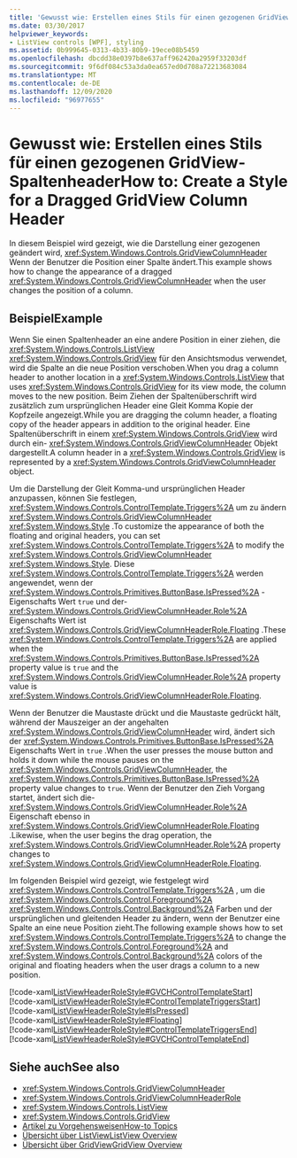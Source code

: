 ```yaml
---
title: 'Gewusst wie: Erstellen eines Stils für einen gezogenen GridView-Spaltenheader'
ms.date: 03/30/2017
helpviewer_keywords:
- ListView controls [WPF], styling
ms.assetid: 0b999645-0313-4b33-80b9-19ece08b5459
ms.openlocfilehash: dbcdd38e0397b8e637aff962420a2959f33203df
ms.sourcegitcommit: 9f6df084c53a3da0ea657ed0d708a72213683084
ms.translationtype: MT
ms.contentlocale: de-DE
ms.lasthandoff: 12/09/2020
ms.locfileid: "96977655"
---
```

# <a name="how-to-create-a-style-for-a-dragged-gridview-column-header"></a><span data-ttu-id="82414-102">Gewusst wie: Erstellen eines Stils für einen gezogenen GridView-Spaltenheader</span><span class="sxs-lookup"><span data-stu-id="82414-102">How to: Create a Style for a Dragged GridView Column Header</span></span>
<span data-ttu-id="82414-103">In diesem Beispiel wird gezeigt, wie die Darstellung einer gezogenen geändert wird, <xref:System.Windows.Controls.GridViewColumnHeader> Wenn der Benutzer die Position einer Spalte ändert.</span><span class="sxs-lookup"><span data-stu-id="82414-103">This example shows how to change the appearance of a dragged <xref:System.Windows.Controls.GridViewColumnHeader> when the user changes the position of a column.</span></span>  
  
## <a name="example"></a><span data-ttu-id="82414-104">Beispiel</span><span class="sxs-lookup"><span data-stu-id="82414-104">Example</span></span>  
 <span data-ttu-id="82414-105">Wenn Sie einen Spaltenheader an eine andere Position in einer ziehen, die <xref:System.Windows.Controls.ListView> <xref:System.Windows.Controls.GridView> für den Ansichtsmodus verwendet, wird die Spalte an die neue Position verschoben.</span><span class="sxs-lookup"><span data-stu-id="82414-105">When you drag a column header to another location in a <xref:System.Windows.Controls.ListView> that uses <xref:System.Windows.Controls.GridView> for its view mode, the column moves to the new position.</span></span> <span data-ttu-id="82414-106">Beim Ziehen der Spaltenüberschrift wird zusätzlich zum ursprünglichen Header eine Gleit Komma Kopie der Kopfzeile angezeigt.</span><span class="sxs-lookup"><span data-stu-id="82414-106">While you are dragging the column header, a floating copy of the header appears in addition to the original header.</span></span> <span data-ttu-id="82414-107">Eine Spaltenüberschrift in einem <xref:System.Windows.Controls.GridView> wird durch ein- <xref:System.Windows.Controls.GridViewColumnHeader> Objekt dargestellt.</span><span class="sxs-lookup"><span data-stu-id="82414-107">A column header in a <xref:System.Windows.Controls.GridView> is represented by a <xref:System.Windows.Controls.GridViewColumnHeader> object.</span></span>  
  
 <span data-ttu-id="82414-108">Um die Darstellung der Gleit Komma-und ursprünglichen Header anzupassen, können Sie festlegen, <xref:System.Windows.Controls.ControlTemplate.Triggers%2A> um zu ändern <xref:System.Windows.Controls.GridViewColumnHeader> <xref:System.Windows.Style> .</span><span class="sxs-lookup"><span data-stu-id="82414-108">To customize the appearance of both the floating and original headers, you can set <xref:System.Windows.Controls.ControlTemplate.Triggers%2A> to modify the <xref:System.Windows.Controls.GridViewColumnHeader> <xref:System.Windows.Style>.</span></span> <span data-ttu-id="82414-109">Diese <xref:System.Windows.Controls.ControlTemplate.Triggers%2A> werden angewendet, wenn der <xref:System.Windows.Controls.Primitives.ButtonBase.IsPressed%2A> -Eigenschafts Wert `true` und der- <xref:System.Windows.Controls.GridViewColumnHeader.Role%2A> Eigenschafts Wert ist <xref:System.Windows.Controls.GridViewColumnHeaderRole.Floating> .</span><span class="sxs-lookup"><span data-stu-id="82414-109">These <xref:System.Windows.Controls.ControlTemplate.Triggers%2A> are applied when the <xref:System.Windows.Controls.Primitives.ButtonBase.IsPressed%2A> property value is `true` and the <xref:System.Windows.Controls.GridViewColumnHeader.Role%2A> property value is <xref:System.Windows.Controls.GridViewColumnHeaderRole.Floating>.</span></span>  
  
 <span data-ttu-id="82414-110">Wenn der Benutzer die Maustaste drückt und die Maustaste gedrückt hält, während der Mauszeiger an der angehalten <xref:System.Windows.Controls.GridViewColumnHeader> wird, ändert sich der <xref:System.Windows.Controls.Primitives.ButtonBase.IsPressed%2A> Eigenschafts Wert in `true` .</span><span class="sxs-lookup"><span data-stu-id="82414-110">When the user presses the mouse button and holds it down while the mouse pauses on the <xref:System.Windows.Controls.GridViewColumnHeader>, the <xref:System.Windows.Controls.Primitives.ButtonBase.IsPressed%2A> property value changes to `true`.</span></span> <span data-ttu-id="82414-111">Wenn der Benutzer den Zieh Vorgang startet, ändert sich die- <xref:System.Windows.Controls.GridViewColumnHeader.Role%2A> Eigenschaft ebenso in <xref:System.Windows.Controls.GridViewColumnHeaderRole.Floating> .</span><span class="sxs-lookup"><span data-stu-id="82414-111">Likewise, when the user begins the drag operation, the <xref:System.Windows.Controls.GridViewColumnHeader.Role%2A> property changes to <xref:System.Windows.Controls.GridViewColumnHeaderRole.Floating>.</span></span>  
  
 <span data-ttu-id="82414-112">Im folgenden Beispiel wird gezeigt, wie festgelegt wird <xref:System.Windows.Controls.ControlTemplate.Triggers%2A> , um die <xref:System.Windows.Controls.Control.Foreground%2A> <xref:System.Windows.Controls.Control.Background%2A> Farben und der ursprünglichen und gleitenden Header zu ändern, wenn der Benutzer eine Spalte an eine neue Position zieht.</span><span class="sxs-lookup"><span data-stu-id="82414-112">The following example shows how to set <xref:System.Windows.Controls.ControlTemplate.Triggers%2A> to change the <xref:System.Windows.Controls.Control.Foreground%2A> and <xref:System.Windows.Controls.Control.Background%2A> colors of the original and floating headers when the user drags a column to a new position.</span></span>  
  
 [!code-xaml[ListViewHeaderRoleStyle#GVCHControlTemplateStart](~/samples/snippets/csharp/VS_Snippets_Wpf/ListViewHeaderRoleStyle/CS/Window1.xaml#gvchcontroltemplatestart)]  
[!code-xaml[ListViewHeaderRoleStyle#ControlTemplateTriggersStart](~/samples/snippets/csharp/VS_Snippets_Wpf/ListViewHeaderRoleStyle/CS/Window1.xaml#controltemplatetriggersstart)]  
[!code-xaml[ListViewHeaderRoleStyle#IsPressed](~/samples/snippets/csharp/VS_Snippets_Wpf/ListViewHeaderRoleStyle/CS/Window1.xaml#ispressed)]  
[!code-xaml[ListViewHeaderRoleStyle#Floating](~/samples/snippets/csharp/VS_Snippets_Wpf/ListViewHeaderRoleStyle/CS/Window1.xaml#floating)]  
[!code-xaml[ListViewHeaderRoleStyle#ControlTemplateTriggersEnd](~/samples/snippets/csharp/VS_Snippets_Wpf/ListViewHeaderRoleStyle/CS/Window1.xaml#controltemplatetriggersend)]  
[!code-xaml[ListViewHeaderRoleStyle#GVCHControlTemplateEnd](~/samples/snippets/csharp/VS_Snippets_Wpf/ListViewHeaderRoleStyle/CS/Window1.xaml#gvchcontroltemplateend)]  
  
## <a name="see-also"></a><span data-ttu-id="82414-113">Siehe auch</span><span class="sxs-lookup"><span data-stu-id="82414-113">See also</span></span>

- <xref:System.Windows.Controls.GridViewColumnHeader>
- <xref:System.Windows.Controls.GridViewColumnHeaderRole>
- <xref:System.Windows.Controls.ListView>
- <xref:System.Windows.Controls.GridView>
- [<span data-ttu-id="82414-114">Artikel zu Vorgehensweisen</span><span class="sxs-lookup"><span data-stu-id="82414-114">How-to Topics</span></span>](listview-how-to-topics.md)
- [<span data-ttu-id="82414-115">Übersicht über ListView</span><span class="sxs-lookup"><span data-stu-id="82414-115">ListView Overview</span></span>](listview-overview.md)
- [<span data-ttu-id="82414-116">Übersicht über GridView</span><span class="sxs-lookup"><span data-stu-id="82414-116">GridView Overview</span></span>](gridview-overview.md)
